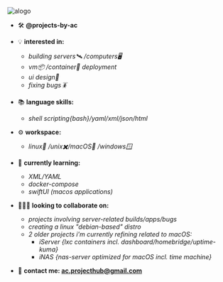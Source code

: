 
![alogo](https://github.com/projects-by-ac/projects-by-ac/assets/172689188/8076a1fa-4338-455c-8c2f-b15c07f743d0)
- 🛠️ **@projects-by-ac**

- 💡 **interested in:**
  -  *building servers🛰️ /computers🖥️*
  -  *vm📦 /container🐳 deployment*
  -  *ui design🎨*
  -  *fixing bugs🪳*
- 📚 **language skills:**
  -  *shell scripting{bash}/yaml/xml/json/html*
- ⚙️ **workspace:**
  -  *linux🐧 /unix✖️/macOS🍏 /windows🪟*
- 🌱 **currently learning:**
  -  *XML/YAML*
  -  *docker-compose*
  -  *swiftUI (macos applications)*
- 👨🏻‍💻 **looking to collaborate on:**
  - *projects involving server-related builds/apps/bugs*
  - *creating a linux "debian-based" distro*
  - *2 older projects i'm currently refining related to macOS:*
      -  *iServer {lxc containers incl. dashboard/homebridge/uptime-kuma}*
      -  *iNAS {nas-server optimized for macOS incl. time machine}*
- 📨 **contact me: ac.projecthub@gmail.com**

<!---
projects-by-ac/projects-by-ac is a ✨ special ✨ repository because its `README.md` (this file) appears on your GitHub profile.
You can click the Preview link to take a look at your changes.
--->
